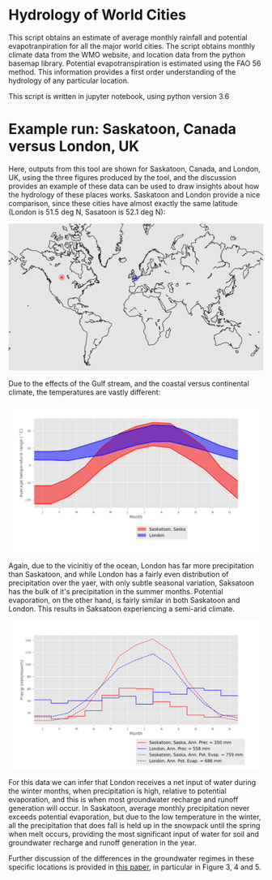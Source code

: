 # Hydrology of World Cities

This script obtains an estimate of average monthly rainfall and potential evapotranpiration for all the major world cities. The script obtains monthly climate data from the WMO website, and location data from the python basemap library. Potential evapotranspiration is estimated using the FAO 56 method. This information provides a first order understanding of the hydrology of any particular location. 

This script is written in jupyter notebook, using python version 3.6

# Example run: Saskatoon, Canada versus London, UK

Here, outputs from this tool are shown for Saskatoon, Canada, and London, UK, using the three figures produced by the tool, and the discussion provides an example of these data can be used to draw insights about how the hydrology of these places works. Saskatoon and London provide a nice comparison, since these cities have almost exactly the same latitude (London is 51.5 deg N, Sasatoon is 52.1 deg N):

![World map showing London and Saskatoon](Map.png)

Due to the effects of the Gulf stream, and the coastal versus continental climate, the temperatures are vastly different:

![Temperature in London and Saskatoon](Temp.png)

Again, due to the vicinitiy of the ocean, London has far more precipitation than Saskatoon, and while London has a fairly even distribution of precipitation over the yaer, with only subtle seasonal variation, Saksatoon has the bulk of it's precipitation in the summer months. Potential evaporation, on the other hand, is fairly similar in both Saskatoon and London. This results in Saksatoon experiencing a semi-arid climate.

![Precipitation and potential evaporation in London and Saskatoon](Precip.png)

For this data we can infer that London receives a net input of water during the winter months, when precipitation is high, relative to potential evaporation, and this is when most groundwater recharge and runoff generation will occur. In Saskatoon, average monthly precipitation never exceeds potential evaporation, but due to the low temperature in the winter, all the precipitation that does fall is held up in the snowpack until the spring when melt occurs, providing the most significant input of water for soil and groundwater recharge and runoff generation in the year.

Further discussion of the differences in the groundwater regimes in these specific locations is provided in [this paper](
http://homepage.usask.ca/~ani378/papers/AIRESON_PROENV_SPA_2013.pdf), in particular in Figure 3, 4 and 5.
